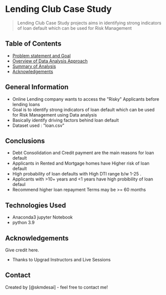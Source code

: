 # Lending Club Case Study
> Lending Club Case Study projects aims in identifying strong indicators of loan default which can be used for Risk Management


## Table of Contents
* [Problem statement and Goal](#general-information)
* [Overview of Data Analysis Approach](#technologies-used)
* [Summary of Analysis](#conclusions)
* [Acknowledgements](#acknowledgements)

<!-- You can include any other section that is pertinent to your problem -->

## General Information
- Online Lending company wants to access the "Risky" Applicants before lending loans
- Goal is to identify strong indicators of loan default which can be used for Risk Management using Data analysis 
- Basically identify driving factors behind loan default
- Dataset used : "loan.csv"

<!-- You don't have to answer all the questions - just the ones relevant to your project. -->

## Conclusions
- Debt Consolidation and Credit payment are the main reasons for loan default
- Applicants in Rented and Mortgage homes have Higher risk of loan default
- High probability of loan defaults with High DTI range b/w 1-25 .
- Applicants with >10+ years and <1 years have high probibility of loan defaul
- Recommend higher loan repayment Terms may be >= 60 months

<!-- You don't have to answer all the questions - just the ones relevant to your project. -->


## Technologies Used
- Anaconda3 jupyter Notebook
- python 3.9

<!-- As the libraries versions keep on changing, it is recommended to mention the version of library used in this project -->

## Acknowledgements
Give credit here.
- Thanks to Upgrad Instructors and Live Sessions


## Contact
Created by [@skmdesai] - feel free to contact me!


<!-- Optional -->
<!-- ## License -->
<!-- This project is open source and available under the [... License](). -->

<!-- You don't have to include all sections - just the one's relevant to your project -->
